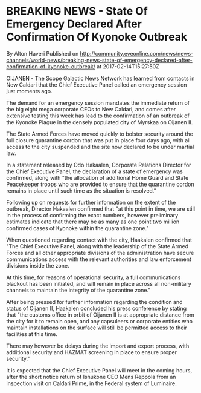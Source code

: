# BREAKING NEWS - State Of Emergency Declared After Confirmation Of Kyonoke Outbreak
By Alton Haveri
Published on http://community.eveonline.com/news/news-channels/world-news/breaking-news-state-of-emergency-declared-after-confirmation-of-kyonoke-outbreak/ at 2017-02-14T15:27:50Z

OIJANEN - The Scope Galactic News Network has learned from contacts in New Caldari that the Chief Executive Panel called an emergency session just moments ago.

The demand for an emergency session mandates the immediate return of the big eight mega corporate CEOs to New Caldari, and comes after extensive testing this week has lead to the confirmation of an outbreak of the Kyonoke Plague in the densely populated city of Myrskaa on Oijanen II.

The State Armed Forces have moved quickly to bolster security around the full closure quarantine cordon that was put in place four days ago, with all access to the city suspended and the site now declared to be under martial law.

In a statement released by Odo Hakaalen, Corporate Relations Director for the Chief Executive Panel, the declaration of a state of emergency was confirmed, along with "the allocation of additional Home Guard and State Peacekeeper troops who are provided to ensure that the quarantine cordon remains in place until such time as the situation is resolved."

Following up on requests for further information on the extent of the outbreak, Director Hakaalen confirmed that "at this point in time, we are still in the process of confirming the exact numbers, however preliminary estimates indicate that there may be as many as one point two million confirmed cases of Kyonoke within the quarantine zone."

When questioned regarding contact with the city, Haakalen confirmed that "The Chief Executive Panel, along with the leadership of the State Armed Forces and all other appropriate divisions of the administration have secure communications access with the relevant authorities and law enforcement divisions inside the zone.

At this time, for reasons of operational security, a full communications blackout has been initiated, and will remain in place across all non-military channels to maintain the integrity of the quarantine zone."

After being pressed for further information regarding the condition and status of Oijanen II, Haakalen concluded his press conference by stating that "the customs office in orbit of Oijanen II is at appropriate distance from the city for it to remain open, and any capsuleers or corporate entities who maintain installations on the surface will still be permitted access to their facilities at this time.

There may however be delays during the import and export process, with additional security and HAZMAT screening in place to ensure proper security."

It is expected that the Chief Executive Panel will meet in the coming hours, after the short notice return of Ishukone CEO Mens Reppola from an inspection visit on Caldari Prime, in the Federal system of Luminaire.


